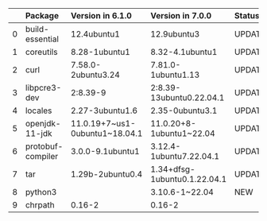 <!-- markdown-link-check-disable -->

|    | Package           | Version in 6.1.0               | Version in 7.0.0             | Status   |
|---:|:------------------|:-------------------------------|:-----------------------------|:---------|
|  0 | build-essential   | 12.4ubuntu1                    | 12.9ubuntu3                  | UPDATED  |
|  1 | coreutils         | 8.28-1ubuntu1                  | 8.32-4.1ubuntu1              | UPDATED  |
|  2 | curl              | 7.58.0-2ubuntu3.24             | 7.81.0-1ubuntu1.13           | UPDATED  |
|  3 | libpcre3-dev      | 2:8.39-9                       | 2:8.39-13ubuntu0.22.04.1     | UPDATED  |
|  4 | locales           | 2.27-3ubuntu1.6                | 2.35-0ubuntu3.1              | UPDATED  |
|  5 | openjdk-11-jdk    | 11.0.19+7~us1-0ubuntu1~18.04.1 | 11.0.20+8-1ubuntu1~22.04     | UPDATED  |
|  6 | protobuf-compiler | 3.0.0-9.1ubuntu1               | 3.12.4-1ubuntu7.22.04.1      | UPDATED  |
|  7 | tar               | 1.29b-2ubuntu0.4               | 1.34+dfsg-1ubuntu0.1.22.04.1 | UPDATED  |
|  8 | python3           |                                | 3.10.6-1~22.04               | NEW      |
|  9 | chrpath           | 0.16-2                         | 0.16-2                       |          |